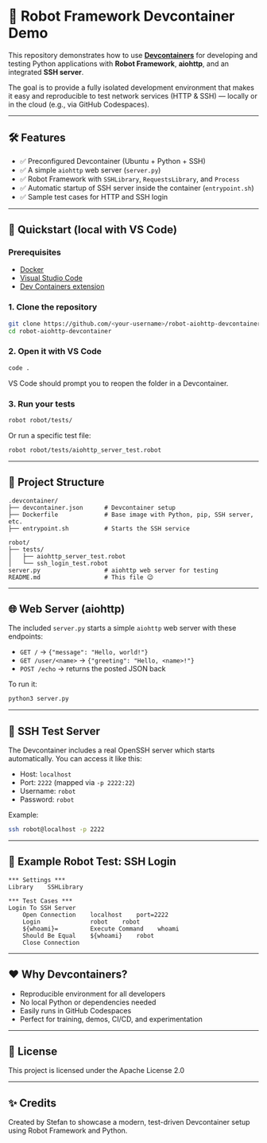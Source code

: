 # 🧪 Robot Framework Devcontainer Demo

This repository demonstrates how to use [**Devcontainers**](https://containers.dev/) for developing and testing Python applications with **Robot Framework**, **aiohttp**, and an integrated **SSH server**.

The goal is to provide a fully isolated development environment that makes it easy and reproducible to test network services (HTTP & SSH) — locally or in the cloud (e.g., via GitHub Codespaces).

---

## 🛠 Features

- ✅ Preconfigured Devcontainer (Ubuntu + Python + SSH)
- ✅ A simple `aiohttp` web server (`server.py`)
- ✅ Robot Framework with `SSHLibrary`, `RequestsLibrary`, and `Process`
- ✅ Automatic startup of SSH server inside the container (`entrypoint.sh`)
- ✅ Sample test cases for HTTP and SSH login

---

## 🚀 Quickstart (local with VS Code)

### Prerequisites

- [Docker](https://www.docker.com/)
- [Visual Studio Code](https://code.visualstudio.com/)
- [Dev Containers extension](https://marketplace.visualstudio.com/items?itemName=ms-vscode-remote.remote-containers)

### 1. Clone the repository

```bash
git clone https://github.com/<your-username>/robot-aiohttp-devcontainer.git
cd robot-aiohttp-devcontainer
```

### 2. Open it with VS Code

```bash
code .
```

VS Code should prompt you to reopen the folder in a Devcontainer.

### 3. Run your tests

```bash
robot robot/tests/
```

Or run a specific test file:

```bash
robot robot/tests/aiohttp_server_test.robot
```

---

## 🧩 Project Structure

```text
.devcontainer/
├── devcontainer.json      # Devcontainer setup
├── Dockerfile             # Base image with Python, pip, SSH server, etc.
├── entrypoint.sh          # Starts the SSH service

robot/
├── tests/
│   ├── aiohttp_server_test.robot
│   └── ssh_login_test.robot
server.py                  # aiohttp web server for testing
README.md                  # This file 😉
```

---

## 🌐 Web Server (aiohttp)

The included `server.py` starts a simple `aiohttp` web server with these endpoints:

- `GET /` → `{"message": "Hello, world!"}`
- `GET /user/<name>` → `{"greeting": "Hello, <name>!"}`
- `POST /echo` → returns the posted JSON back

To run it:

```bash
python3 server.py
```

---

## 🔐 SSH Test Server

The Devcontainer includes a real OpenSSH server which starts automatically. You can access it like this:

- Host: `localhost`
- Port: `2222` (mapped via `-p 2222:22`)
- Username: `robot`
- Password: `robot`

Example:

```bash
ssh robot@localhost -p 2222
```

---

## 🧪 Example Robot Test: SSH Login

```robot
*** Settings ***
Library    SSHLibrary

*** Test Cases ***
Login To SSH Server
    Open Connection    localhost    port=2222
    Login              robot    robot
    ${whoami}=         Execute Command    whoami
    Should Be Equal    ${whoami}    robot
    Close Connection
```

---

## ❤️ Why Devcontainers?

- Reproducible environment for all developers
- No local Python or dependencies needed
- Easily runs in GitHub Codespaces
- Perfect for training, demos, CI/CD, and experimentation

---

## 📄 License

This project is licensed under the Apache License 2.0

---

## ✨ Credits

Created by Stefan to showcase a modern, test-driven Devcontainer setup using Robot Framework and Python.

